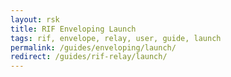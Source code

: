 ```yaml
---
layout: rsk
title: RIF Enveloping Launch
tags: rif, envelope, relay, user, guide, launch
permalink: /guides/enveloping/launch/
redirect: /guides/rif-relay/launch/
---
```

